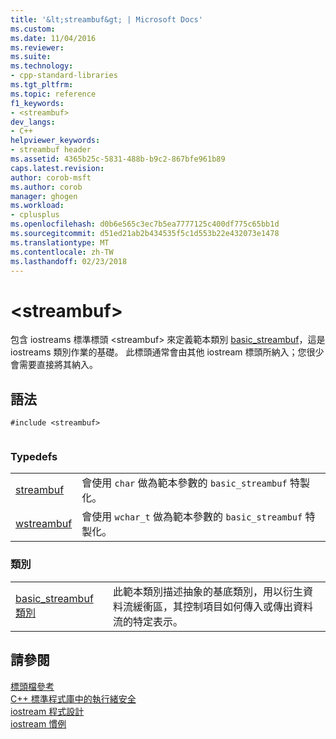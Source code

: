 ```yaml
---
title: '&lt;streambuf&gt; | Microsoft Docs'
ms.custom: 
ms.date: 11/04/2016
ms.reviewer: 
ms.suite: 
ms.technology:
- cpp-standard-libraries
ms.tgt_pltfrm: 
ms.topic: reference
f1_keywords:
- <streambuf>
dev_langs:
- C++
helpviewer_keywords:
- streambuf header
ms.assetid: 4365b25c-5831-488b-b9c2-867bfe961b89
caps.latest.revision: 
author: corob-msft
ms.author: corob
manager: ghogen
ms.workload:
- cplusplus
ms.openlocfilehash: d0b6e565c3ec7b5ea7777125c400df775c65bb1d
ms.sourcegitcommit: d51ed21ab2b434535f5c1d553b22e432073e1478
ms.translationtype: MT
ms.contentlocale: zh-TW
ms.lasthandoff: 02/23/2018
---
```

# <a name="ltstreambufgt"></a>&lt;streambuf&gt;
包含 iostreams 標準標頭 \<streambuf> 來定義範本類別 [basic_streambuf](../standard-library/basic-streambuf-class.md)，這是 iostreams 類別作業的基礎。 此標頭通常會由其他 iostream 標頭所納入；您很少會需要直接將其納入。  
  
## <a name="syntax"></a>語法  
  
```  
#include <streambuf>  
  
```  
  
### <a name="typedefs"></a>Typedefs  
  
|||  
|-|-|  
|[streambuf](../standard-library/streambuf-typedefs.md#streambuf)|會使用 `char` 做為範本參數的 `basic_streambuf` 特製化。|  
|[wstreambuf](../standard-library/streambuf-typedefs.md#wstreambuf)|會使用 `wchar_t` 做為範本參數的 `basic_streambuf` 特製化。|  
  
### <a name="classes"></a>類別  
  
|||  
|-|-|  
|[basic_streambuf 類別](http://msdn.microsoft.com/en-us/d9c706ba-ce01-43e0-b0b2-a558fc53ea8d)|此範本類別描述抽象的基底類別，用以衍生資料流緩衝區，其控制項目如何傳入或傳出資料流的特定表示。|  
  
## <a name="see-also"></a>請參閱  
 [標頭檔參考](../standard-library/cpp-standard-library-header-files.md)   
 [C++ 標準程式庫中的執行緒安全](../standard-library/thread-safety-in-the-cpp-standard-library.md)   
 [iostream 程式設計](../standard-library/iostream-programming.md)   
 [iostream 慣例](../standard-library/iostreams-conventions.md)




